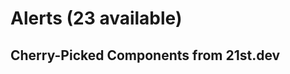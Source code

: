 # Alerts (23 available)

## Cherry-Picked Components from 21st.dev

<!-- Add your selected alert components here -->

